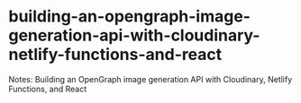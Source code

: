 # building-an-opengraph-image-generation-api-with-cloudinary-netlify-functions-and-react
Notes: Building an OpenGraph image generation API with Cloudinary, Netlify Functions, and React
